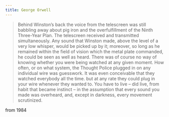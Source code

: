 ```yaml
---
title: George Orwell
---
```


> Behind Winston’s back the voice from the telescreen was still 
babbling away about pig iron and the overfulfillment of the Ninth 
Three-Year Plan. The telescreen received and transmitted simultaneously. 
Any sound that Winston made, above the level of a very low whisper, 
would be picked up by it; moreover, so long as he remained within 
the field of vision which the metal plate commanded, he could be 
seen as well as heard. There was of course no way of knowing whether 
you were being watched at any given moment. How often, or on what 
system, the Thought Police plugged in on any individual wire was 
guesswork. It was even conceivable that they watched everybody 
all the time. but at any rate they could plug in your wire whenever 
they wanted to. You have to live – did live, from habit that became 
instinct – in the assumption that every sound you made was overheard, 
and, except in darkness, every movement scrutinized.

from 1984
